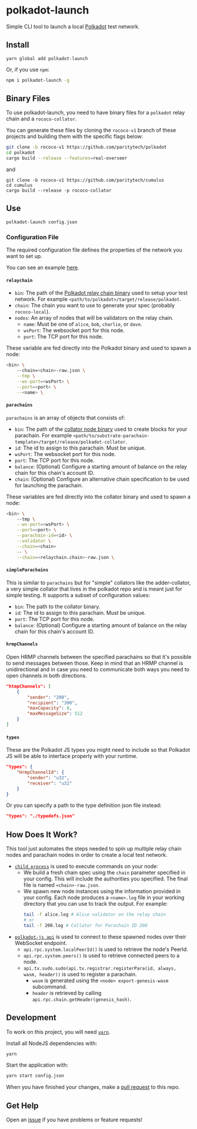 # polkadot-launch
 Simple CLI tool to launch a local [Polkadot](https://github.com/paritytech/polkadot/) test network.

## Install

```
yarn global add polkadot-launch
```

Or, if you use `npm`:
```bash
npm i polkadot-launch -g
```

## Binary Files

To use polkadot-launch, you need to have binary files for a `polkadot` relay chain and a
`rococo-collator`.

You can generate these files by cloning the `rococo-v1` branch of these projects and building them
with the specific flags below:

```bash
git clone -b rococo-v1 https://github.com/paritytech/polkadot
cd polkadot
cargo build --release --features=real-overseer
```

and

```
git clone -b rococo-v1 https://github.com/paritytech/cumulus
cd cumulus
cargo build --release -p rococo-collator
```

## Use

```bash
polkadot-launch config.json
```

### Configuration File

The required configuration file defines the properties of the network you want to set up.

You can see an example [here](config.json).

#### `relaychain`

* `bin`: The path of the [Polkadot relay chain binary](https://github.com/paritytech/polkadot/) used
  to setup your test network. For example `<path/to/polkadot>/target/release/polkadot`.
* `chain`: The chain you want to use to generate your spec (probably `rococo-local`).
* `nodes`: An array of nodes that will be validators on the relay chain.
    * `name`: Must be one of `alice`, `bob`, `charlie`, or `dave`.
    * `wsPort`: The websocket port for this node.
    * `port`: The TCP port for this node.

These variable are fed directly into the Polkadot binary and used to spawn a node:

```bash
<bin> \
    --chain=<chain>-raw.json \
    --tmp \
    --ws-port=<wsPort> \
    --port=<port> \
    --<name> \
```

#### `parachains`

`parachains` is an array of objects that consists of:

* `bin`: The path of the [collator node
  binary](https://github.com/substrate-developer-hub/substrate-parachain-template) used to create
  blocks for your parachain. For example
  `<path/to/substrate-parachain-template>/target/release/polkadot-collator`.
* `id`: The id to assign to this parachain. Must be unique.
* `wsPort`: The websocket port for this node.
* `port`: The TCP port for this node.
* `balance`: (Optional) Configure a starting amount of balance on the relay chain for this chain's
  account ID.
* `chain`: (Optional) Configure an alternative chain specification to be used for launching the
  parachain.

These variables are fed directly into the collator binary and used to spawn a node:

```bash
<bin> \
    --tmp \
    --ws-port=<wsPort> \
    --port=<port> \
    --parachain-id=<id> \
    --validator \
    --chain=<chain>
    -- \
    --chain=<relaychain.chain>-raw.json \
```

#### `simpleParachains`

This is similar to `parachains` but for "simple" collators like the adder-collator, a very simple
collator that lives in the polkadot repo and is meant just for simple testing. It supports a subset
of configuration values:

* `bin`: The path to the collator binary.
* `id`: The id to assign to this parachain. Must be unique.
* `port`: The TCP port for this node.
* `balance`: (Optional) Configure a starting amount of balance on the relay chain for this chain's
  account ID.

#### `hrmpChannels`

Open HRMP channels between the specified parachains so that it's possible to send messages between
those. Keep in mind that an HRMP channel is unidirectional and in case you need to communicate both
ways you need to open channels in both directions.

```json
"htmpChannels": [
    {
        "sender": "200",
        "recipient": "300",
        "maxCapacity": 8,
        "maxMessageSize": 512
    }
]
```

#### `types`

These are the Polkadot JS types you might need to include so that Polkadot JS will be able to
interface properly with your runtime.

```json
"types": {
    "HrmpChannelId": {
        "sender": "u32",
        "receiver": "u32"
    }
}
```

Or you can specify a path to the type definition json file instead:

```json
"types": "./typedefs.json"
```

## How Does It Work?

This tool just automates the steps needed to spin up multiple relay chain nodes and parachain nodes
in order to create a local test network.

* [`child_process`](https://nodejs.org/api/child_process.html) is used to execute commands on your
  node:
    * We build a fresh chain spec using the `chain` parameter specified in your config. This will
      include the authorities you specified. The final file is named `<chain>-raw.json`.
    * We spawn new node instances using the information provided in your config. Each node produces
      a `<name>.log` file in your working directory that you can use to track the output. For
      example:
        ```bash
        tail -f alice.log # Alice validator on the relay chain
        # or
        tail -f 200.log # Collator for Parachain ID 200
        ```
* [`polkadot-js api`](https://polkadot.js.org/api/) is used to connect to these spawned nodes over
  their WebSocket endpoint.
    * `api.rpc.system.localPeerId()` is used to retrieve the node's PeerId.
    * `api.rpc.system.peers()` is used to retrieve connected peers to a node.
    * `api.tx.sudo.sudo(api.tx.registrar.registerPara(id, always, wasm, header))` is used to
      register a parachain.
        * `wasm` is generated using the `<node> export-genesis-wasm` subcommand.
        * `header` is retrieved by calling `api.rpc.chain.getHeader(genesis_hash)`.

## Development

To work on this project, you will need [`yarn`](https://yarnpkg.com/).

Install all NodeJS dependencies with:

```bash
yarn
```

Start the application with:

```bash
yarn start config.json
```

When you have finished your changes, make a [pull
request](https://github.com/paritytech/polkadot-launch/pulls) to this repo.

## Get Help

Open an [issue](https://github.com/paritytech/polkadot-launch/issues) if you have problems or
feature requests!

